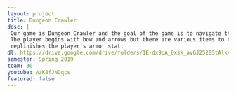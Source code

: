```yaml
---
layout: project
title: Dungeon Crawler
desc: |
 Our game is Dungeon Crawler and the goal of the game is to navigate through the maze to collect two keys and go to the skull gate. 
 The player begins with bow and arrows but there are various items to collect in the world which include melee weapons and a sheild which
 replinishes the player's armor stat. 
dl: https://drive.google.com/drive/folders/1E-dx9pA_0xsk_avGJ2528StAlkVlY6xh?usp=sharing
semester: Spring 2019
team: 30
youtube: AzK8fJNOqcs
featured: false
---
```

